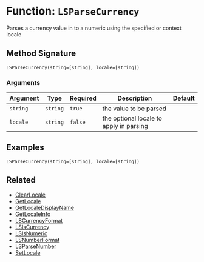 [comment]: # (Note: This documentation is generated dynamically in the build process.  To modify the contents, change the javadoc on the _invoke method of the BIF class)

# Function: `LSParseCurrency`

Parses a currency value in to a numeric using the specified or context locale

## Method Signature

```
LSParseCurrency(string=[string], locale=[string])
```

### Arguments


| Argument | Type | Required | Description | Default |
|----------|------|----------|-------------|---------|
| `string` | `string` | `true` | the value to be parsed |  |
| `locale` | `string` | `false` | the optional locale to apply in parsing |  |

## Examples

```
LSParseCurrency(string=[string], locale=[string])
```

## Related

  * [ClearLocale](./ClearLocale.md)
  * [GetLocale](./GetLocale.md)
  * [GetLocaleDisplayName](./GetLocaleDisplayName.md)
  * [GetLocaleInfo](./GetLocaleInfo.md)
  * [LSCurrencyFormat](./LSCurrencyFormat.md)
  * [LSIsCurrency](./LSIsCurrency.md)
  * [LSIsNumeric](./LSIsNumeric.md)
  * [LSNumberFormat](./LSNumberFormat.md)
  * [LSParseNumber](./LSParseNumber.md)
  * [SetLocale](./SetLocale.md)
